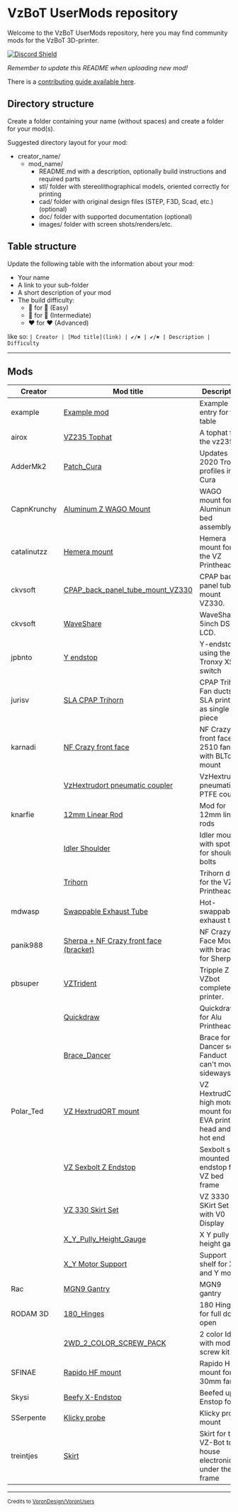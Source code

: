 # VzBoT UserMods repository

Welcome to the VzBoT UserMods repository, here you may find community mods for the VzBoT 3D-printer.

<a href="https://discord.gg/Jj5C7q4j" target="_blank">![Discord Shield](https://discord.com/api/guilds/829828765512106054/widget.png?style=banner2)</a>

*Remember to update this README when uploading new mod!*

There is a [contributing guide available here](./CONTRIBUTING.md).

## Directory structure

Create a folder containing your name (without spaces) and create a folder for your mod(s).

Suggested directory layout for your mod:
- creator_name/
  - mod_name/
    - README.md with a description, optionally build instructions and required parts
    - stl/ folder with stereolithographical models, oriented correctly for printing
    - cad/ folder with original design files (STEP, F3D, Scad, etc.) (optional)
    - doc/ folder with supported documentation (optional)
    - images/ folder with screen shots/renders/etc.

## Table structure

Update the following table with the information about your mod:
- Your name
- A link to your sub-folder
- A short description of your mod
- The build difficulty:
  - :green_heart: for :green_heart: (Easy)
  - :blue_heart: for :blue_heart: (Intermediate)
  - :heart: for :heart: (Advanced)

like so:
`
| Creator | [Mod title](link) | ✔️/✖️ | ✔️/✖️ | Description | Difficulty `

---

## Mods

| Creator     | Mod title                                                                 | Description                                                      | [Vz330](https://github.com/VzBoT3D/VzBoT-Vz330) | [Vz235](https://github.com/VzBoT3D/VzBoT-Vz235) | Difficulty |
|-------------|---------------------------------------------------------------------------|------------------------------------------------------------------| --- | --- | --- |
| example     | [Example mod](./creator_here/mod_folder_name)                             | Example entry for the table                                      | ✔️ | ✔️ | :green_heart::blue_heart::heart: |
| airox       | [VZ235 Tophat](./airox/vz235_tophat)                                      | A tophat for the vz235                                           | ✖️ | ✔️ | :green_heart: |
| AdderMk2    | [Patch_Cura](./AdderMk2/Patch_Cura)                                       | Updates 2020 Tronxy profiles in Cura                             | ✔️ | ✔️ | :blue_heart: |
| CapnKrunchy | [Aluminum Z WAGO Mount](./CapnKrunchy/Aluminum_Z_WAGO_Mount)              | WAGO mount for Aluminum Z bed assembly                           | ✔️ | ✖️ | :green_heart: |
| catalinutzz | [Hemera mount](./catalinutzz/hemera-mount)                                | Hemera mount for the VZ Printhead                                | ✔️ | ✔️ | :green_heart: |
| ckvsoft     | [CPAP_back_panel_tube_mount_VZ330](./ckvsoft/CPAP_back_panel_tube_mount_VZ330) | CPAP back panel tube mount VZ330.                                | ✔️ | ✖️ | :green_heart: |
| ckvsoft     | [WaveShare](./ckvsoft/waveshare_5inch_DSI_LCD)                            | WaveShare 5inch DSI LCD.                                         | ✔️ | ✔️ | :green_heart: |
| jpbnto      | [Y endstop](./jpbnto/yendstop)                                            | Y-endstop using the Tronxy XS5A switch                           | ✔️ | ✖️ | :green_heart: |
| jurisv      | [SLA CPAP Trihorn](./jurisv/sla_cpap_trihorn)                             | CPAP Trihorn Fan ducts for SLA printers as single piece          | ✔️ | ✖️ | :green_heart: |
| karnadi     | [NF Crazy front face](./karnadi/NF_Crazy_2510_BLTouch)                    | NF Crazy front face 2510 fan with BLTouch mount                  | ✔️ | ✔️ | :green_heart: |
|             | [VzHextrudort pneumatic coupler](./karnadi/VzHextrudort_pneumatic_coupler) | VzHextrudort pneumatic PTFE coupler                              | ✔️ | ✔️ | :green_heart: |
| knarfie     | [12mm Linear Rod](./knarfie/12mm_rods)                                    | Mod for 12mm linear rods                                         | ✔️ | ✖️ | :green_heart: |
|             | [Idler Shoulder](./knarfie/shoulder_idler)                                | Idler mounts with spots for shoulder bolts                       | ✔️ | ✖️ | :green_heart: |
|             | [Trihorn](./knarfie/trihorn_duct)                                         | Trihorn duct for the VZ Printhead                                | ✔️ | ✔️ | :green_heart: |
| mdwasp      | [Swappable Exhaust Tube](./mdwasp/swappable_exhaust_tube)                 | Hot-swappable exhaust tube                                       | ? | ✔️ | :green_heart: |
| panik988    | [Sherpa + NF Crazy front face (bracket)](./panik988/sherpa_nf_crazy_bracket) | NF Crazy Face Mount with bracket for Sherpa                      | ✔️ | ✔️ | :green_heart: |
| pbsuper     | [VZTrident](./pbsuper/VZTrident)                                          | Tripple Z for VZbot complete printer.                            | ✔️ | ✔️ | :blue_heart: |
|             | [Quickdraw](./pbsuper/Quickdraw)                                          | Quickdraw for Alu Printhead.                                     | ✔️ | ✔️ | :green_heart: |
|             | [Brace_Dancer](./pbsuper/Brace_Dancer)                                    | Brace for Dancer so Fanduct can't move sideways.                 | ✔️ | ✔️ | :green_heart: |
| Polar_Ted   | [VZ HextrudORT mount](./Polar_Ted/VZ_HextrudORT_High_Motor_Mount_for_EVA/) | VZ HextrudORT high motor mount for EVA print head and V6 hot end | ✔️ |  ✔️ | :green_heart: |
|             | [VZ Sexbolt Z Endstop](./Polar_Ted/Sexbolt_Sidepiece_Z_Switch/)           | Sexbolt side mounted Z endstop for VZ bed frame                  | ✔️ |  ✔️ | :green_heart: |
|             | [VZ 330 Skirt Set](./Polar_Ted/VZ330_skirt/ )                             | VZ 3330 SKirt Set with V0 Display                                | ✔️ | ✖️ | :green_heart: |
|             | [X_Y_Pully_Height_Gauge](./Polar_Ted/X_Y_Pully_Height_Gauge/)             | X Y pully height gauge                                           | ✔️ |  ✔️ | :green_heart: |
|             | [X_Y Motor Support](./Polar_Ted/X_Y_Motor_support/)                       | Support shelf for X and Y motors                                 | ✔️ |  ✔️ | :green_heart: |
| Rac         | [MGN9 Gantry](./Rac/MGN9_gantry)                                          | MGN9 gantry                                                      | ✔️ | ✔️ | ✖️ | :blue_heart: |
| RODAM 3D    | [180_Hinges](./RODAM_3D/180_Hinges/)                                      | 180 Hinges for full door open                                    | ✖️ |  ✔️ | :green_heart: |
|             | [2WD_2_COLOR_SCREW_PACK](./RODAM_3D/2WD_2_COLOR_SCREW_PACK/)              | 2 color Idler with mod for screw kit                             | ✖️ |  ✔️ | :green_heart: |
| SFINAE      | [Rapido HF mount](./SFINAE/Rapido_HF_30mm_fan)                            | Rapido HF mount for 30mm fan                                     | ✔️ | ✔️ | :green_heart: |
| Skysi       | [Beefy X-Endstop](./Skysi/Beefy%20X-Endstop)                              | Beefed up Enstop for X                                           | ✔️ | ✔️ | :green_heart: |
| SSerpente   | [Klicky probe](./SSerpente/Klicky%20probe%20Vzbot)                        | Klicky probe mount                                               | ✔️ | ✔️ | :green_heart: |
| treintjes   | [Skirt](./treintjes/VzBot_Skirt)                                          | Skirt for the VZ-Bot to house electronics under the frame        | ✔️ |  ✖️ | :green_heart: |

---

<sub>Credits to [VoronDesign/VoronUsers](https://github.com/VoronDesign/VoronUsers)</sub>
